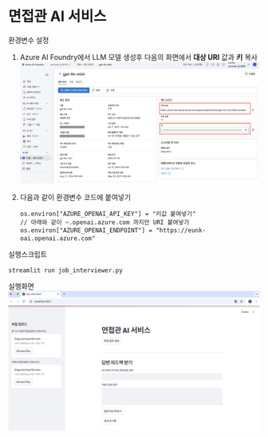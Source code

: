 # 면접관 AI 서비스

환경변수 설정 
1. Azure AI Foundry에서 LLM 모델 생성후 다음의 화면에서 **대상 URI** 값과 **키** 복사
![alt text](/images/azure_portal.png)

2. 다음과 같이 환경변수 코드에 붙여넣기 
    ```
    os.environ["AZURE_OPENAI_API_KEY"] = "키값 붙여넣기"
    // 아래와 같이 ~.openai.azure.com 까지만 URI 붙여넣기 
    os.environ["AZURE_OPENAI_ENDPOINT"] = "https://eunk-oai.openai.azure.com"

    ```

실행스크립트 
```
streamlit run job_interviewer.py
```

실행화면
![면접관 AI 서비스](/images/ai_service.png)